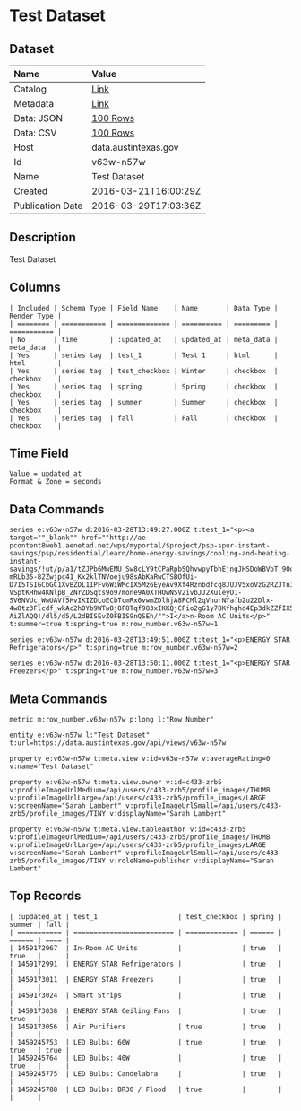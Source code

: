 # Test Dataset

## Dataset

| Name | Value |
| :--- | :---- |
| Catalog | [Link](https://catalog.data.gov/dataset/test-dataset) |
| Metadata | [Link](https://data.austintexas.gov/api/views/v63w-n57w) |
| Data: JSON | [100 Rows](https://data.austintexas.gov/api/views/v63w-n57w/rows.json?max_rows=100) |
| Data: CSV | [100 Rows](https://data.austintexas.gov/api/views/v63w-n57w/rows.csv?max_rows=100) |
| Host | data.austintexas.gov |
| Id | v63w-n57w |
| Name | Test Dataset |
| Created | 2016-03-21T16:00:29Z |
| Publication Date | 2016-03-29T17:03:36Z |

## Description

Test Dataset

## Columns

```ls
| Included | Schema Type | Field Name    | Name       | Data Type | Render Type |
| ======== | =========== | ============= | ========== | ========= | =========== |
| No       | time        | :updated_at   | updated_at | meta_data | meta_data   |
| Yes      | series tag  | test_1        | Test 1     | html      | html        |
| Yes      | series tag  | test_checkbox | Winter     | checkbox  | checkbox    |
| Yes      | series tag  | spring        | Spring     | checkbox  | checkbox    |
| Yes      | series tag  | summer        | Summer     | checkbox  | checkbox    |
| Yes      | series tag  | fall          | Fall       | checkbox  | checkbox    |
```

## Time Field

```ls
Value = updated_at
Format & Zone = seconds
```

## Data Commands

```ls
series e:v63w-n57w d:2016-03-28T13:49:27.000Z t:test_1="<p><a target=""_blank"" href=""http://ae-pcontent8web1.aenetad.net/wps/myportal/$project/psp-spur-instant-savings/psp/residential/learn/home-energy-savings/cooling-and-heating-instant-savings/!ut/p/a1/tZJPb6MwEMU_Sw8cLY9tCPaRpbSQhvwpyTbhEjngJHSDoWBVbT_9Oq12Va0abbrV-mRLb35-82Zwjpc41_Kx2klTNVoeju98sAbKaRwCTSBOfUi-D7I5TSIGCbGC1XvBZDL1IPFv6WiWMcIX5Mz6EyeAv9Xf4Rznbdfcq8JUJV5xoVzG2RZJTn3k0sJDohAlEiUXkm1d7jJ2LCm0ac0er6bZ1IG2bx3oVF-VSptKHhw4KNlpB_ZNrZDSqts9o97mone9A0XTHOwNSV2ivbJJ2XuleyO1-SV6NVUc_WwUAVf5HvIKIZDLoECbTcmRx0vwmZDlhjA8PCMl2qVhurNYafb2u22Dlx-4w8tz3Flcdf_wkAc2h0Yb9WTw8j8F8Tqf983xIKKQjCFio2gG1y78Kfhghd4Ep3dkZZfIX5PYc8k3IMNJGnAI3CSOQzGHcMZw9smBvAFPDSTwvgrkPI4sMB5cslFKrq_oPwJ_t8yj0CaRxhETZMyyBL4KhGF0BcFsHIc3kU9vLj_vsK0Xi5qzep326g79uOXAvPbxZb6t6_U4DS5-AiZlAQQ!/dl5/d5/L2dBISEvZ0FBIS9nQSEh/"">I</a>n-Room AC Units</p>" t:summer=true t:spring=true m:row_number.v63w-n57w=1

series e:v63w-n57w d:2016-03-28T13:49:51.000Z t:test_1="<p>ENERGY STAR Refrigerators</p>" t:spring=true m:row_number.v63w-n57w=2

series e:v63w-n57w d:2016-03-28T13:50:11.000Z t:test_1="<p>ENERGY STAR Freezers</p>" t:spring=true m:row_number.v63w-n57w=3
```

## Meta Commands

```ls
metric m:row_number.v63w-n57w p:long l:"Row Number"

entity e:v63w-n57w l:"Test Dataset" t:url=https://data.austintexas.gov/api/views/v63w-n57w

property e:v63w-n57w t:meta.view v:id=v63w-n57w v:averageRating=0 v:name="Test Dataset"

property e:v63w-n57w t:meta.view.owner v:id=c433-zrb5 v:profileImageUrlMedium=/api/users/c433-zrb5/profile_images/THUMB v:profileImageUrlLarge=/api/users/c433-zrb5/profile_images/LARGE v:screenName="Sarah Lambert" v:profileImageUrlSmall=/api/users/c433-zrb5/profile_images/TINY v:displayName="Sarah Lambert"

property e:v63w-n57w t:meta.view.tableauthor v:id=c433-zrb5 v:profileImageUrlMedium=/api/users/c433-zrb5/profile_images/THUMB v:profileImageUrlLarge=/api/users/c433-zrb5/profile_images/LARGE v:screenName="Sarah Lambert" v:profileImageUrlSmall=/api/users/c433-zrb5/profile_images/TINY v:roleName=publisher v:displayName="Sarah Lambert"
```

## Top Records

```ls
| :updated_at | test_1                    | test_checkbox | spring | summer | fall | 
| =========== | ========================= | ============= | ====== | ====== | ==== | 
| 1459172967  | In-Room AC Units          |               | true   | true   |      | 
| 1459172991  | ENERGY STAR Refrigerators |               | true   |        |      | 
| 1459173011  | ENERGY STAR Freezers      |               | true   |        |      | 
| 1459173024  | Smart Strips              |               | true   |        |      | 
| 1459173038  | ENERGY STAR Ceiling Fans  |               | true   | true   |      | 
| 1459173056  | Air Purifiers             | true          | true   |        |      | 
| 1459245753  | LED Bulbs: 60W            | true          | true   | true   | true | 
| 1459245764  | LED Bulbs: 40W            |               | true   | true   |      | 
| 1459245775  | LED Bulbs: Candelabra     |               | true   |        |      | 
| 1459245788  | LED Bulbs: BR30 / Flood   | true          |        |        |      | 
```